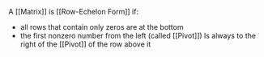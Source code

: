 A [[Matrix]] is [[Row-Echelon Form]] if:
- all rows that contain only zeros are at the bottom
- the first nonzero number from the left (called [[Pivot]]) ls always to the right of the [[Pivot]] of the row above it